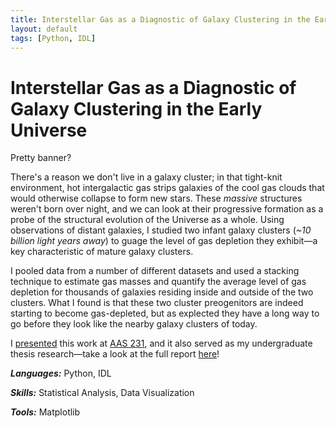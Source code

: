 ```yaml
---
title: Interstellar Gas as a Diagnostic of Galaxy Clustering in the Early Universe.
layout: default
tags: [Python, IDL]
---
```


# Interstellar Gas as a Diagnostic of Galaxy Clustering in the Early Universe

Pretty banner?

There's a reason we don't live in a galaxy cluster; in that tight-knit environment, hot intergalactic gas strips galaxies of the cool gas clouds that would otherwise collapse to form new stars. These *massive* structures weren't born over night, and we can look at their progressive formation as a probe of the structural evolution of the Universe as a whole. Using observations of distant galaxies, I studied two infant galaxy clusters (*~10 billion light years away*) to guage the level of gas depletion they exhibit—a key characteristic of mature galaxy clusters.

I pooled data from a number of different datasets and used a stacking technique to estimate gas masses and quantify the average level of gas depletion for thousands of galaxies residing inside and outside of the two clusters. What I found is that these two cluster preogenitors are indeed starting to become gas-depleted, but as explected they have a long way to go before they look like the nearby galaxy clusters of today.

I [presented](https://drive.google.com/file/d/1J-RZeRsGpwXLlqMqc-U7miK9JOZsq21z/view?usp=sharing) this work at [AAS 231](https://aas.org/meetings/aas231), and it also served as my undergraduate thesis research—take a look at the full report [here](https://drive.google.com/file/d/1S9HbVbJdsQMnK8gdu0hk-k_XDal_pnUQ/view?usp=sharing)!

***Languages:*** Python, IDL

***Skills:*** Statistical Analysis, Data Visualization

***Tools:*** Matplotlib